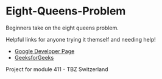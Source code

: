 # Eight-Queens-Problem

Beginners take on the eight queens problem.

Helpful links for anyone trying it themself and needing help! <br>
- [Google Developer Page](https://developers.google.com/optimization/cp/queens)
- [GeeksforGeeks](https://www.geeksforgeeks.org/printing-solutions-n-queen-problem/)

Project for module 411 - TBZ Switzerland
